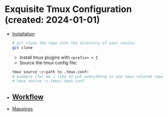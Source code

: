 # Exquisite Tmux Configuration (created: 2024-01-01)
- [Installation](#installation)
  ```bash
  # git clone the repo into the directory of your choice:
  git clone 
  ```
  - Install tmux plugins with `<prefix> + I`
  - Source the tmux config file:
  ```bash
  tmux source ~/<path to .tmux.conf>
  # example (for me i like to put everything in one tmux-related repo):
  # tmux source ~/.tmux/.tmux.conf
  ```
  
- [Workflow](#workflow)
  - 
- [Mappings](#mappings)
